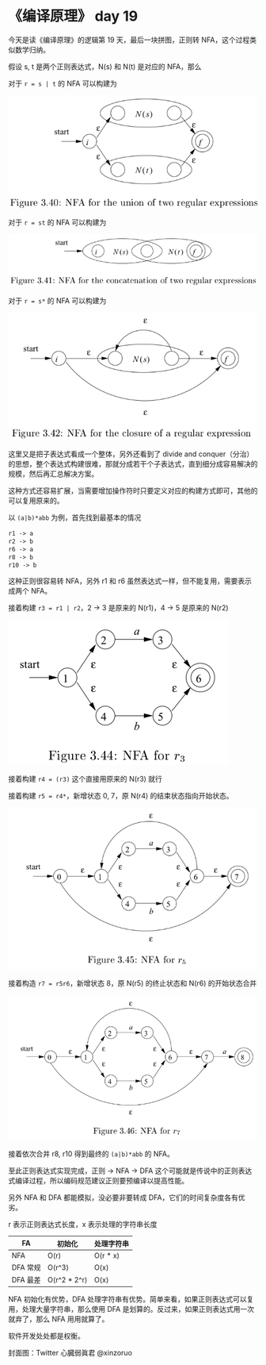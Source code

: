# 《编译原理》 day 19

今天是读《编译原理》的逻辑第 19 天，最后一块拼图，正则转 NFA，这个过程类似数学归纳。

假设 s, t 是两个正则表达式，N(s) 和 N(t) 是对应的 NFA，那么

对于 `r = s | t` 的 NFA 可以构建为

![](3-union-1.png)

对于 `r = st` 的 NFA 可以构建为

![](3-concatenation-1.png)

对于 `r = s*` 的 NFA 可以构建为

![](3-closure-1.png)

这里又是把子表达式看成一个整体，另外还看到了 divide and conquer（分治）的思想，整个表达式构建很难，那就分成若干个子表达式，直到细分成容易解决的规模，然后再汇总解决方案。

这种方式还容易扩展，当需要增加操作符时只要定义对应的构建方式即可，其他的可以复用原来的。

以 `(a|b)*abb` 为例，首先找到最基本的情况

```
r1 -> a
r2 -> b
r6 -> a
r8 -> b
r10 -> b
```

这种正则很容易转 NFA，另外 r1 和 r6 虽然表达式一样，但不能复用，需要表示成两个 NFA。

接着构建 `r3 = r1 | r2`，2 -> 3 是原来的 N(r1)，4 -> 5 是原来的 N(r2)

![](3-nfa-1.png)

接着构建 `r4 = (r3)` 这个直接用原来的 N(r3) 就行

接着构建 `r5 = r4*`，新增状态 0, 7，原 N(r4) 的结束状态指向开始状态。

![](3-nfa-2.png)

接着构造 `r7 = r5r6`，新增状态 8，原 N(r5) 的终止状态和 N(r6) 的开始状态合并

![](3-nfa-3.png)

接着依次合并 r8, r10 得到最终的 `(a|b)*abb` 的 NFA。

至此正则表达式实现完成，正则 -> NFA -> DFA 这个可能就是传说中的正则表达式编译过程，所以编码规范建议正则要预编译以提高性能。

另外 NFA 和 DFA 都能模拟，没必要非要转成 DFA，它们的时间复杂度各有优劣。

r 表示正则表达式长度，x 表示处理的字符串长度

|FA|初始化|处理字符串|
|--|--|--|
|NFA|O(r)|O(r * x)|
|DFA 常规|O(r^3)|O(x)|
|DFA 最差|O(r^2 * 2^r)|O(x)|

NFA 初始化有优势，DFA 处理字符串有优势。简单来看，如果正则表达式可以复用，处理大量字符串，那么使用 DFA 是划算的。反过来，如果正则表达式用一次就弃了，那么 NFA 用用就算了。

软件开发处处都是权衡。

封面图：Twitter 心臓弱眞君 @xinzoruo